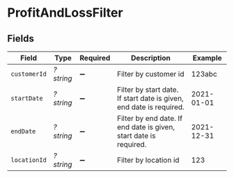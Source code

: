 # ProfitAndLossFilter


## Fields

| Field                                                               | Type                                                                | Required                                                            | Description                                                         | Example                                                             |
| ------------------------------------------------------------------- | ------------------------------------------------------------------- | ------------------------------------------------------------------- | ------------------------------------------------------------------- | ------------------------------------------------------------------- |
| `customerId`                                                        | *?string*                                                           | :heavy_minus_sign:                                                  | Filter by customer id                                               | 123abc                                                              |
| `startDate`                                                         | *?string*                                                           | :heavy_minus_sign:                                                  | Filter by start date. If start date is given, end date is required. | 2021-01-01                                                          |
| `endDate`                                                           | *?string*                                                           | :heavy_minus_sign:                                                  | Filter by end date. If end date is given, start date is required.   | 2021-12-31                                                          |
| `locationId`                                                        | *?string*                                                           | :heavy_minus_sign:                                                  | Filter by location id                                               | 123                                                                 |